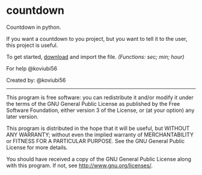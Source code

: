 # countdown
Countdown in python.

If you want a countdown to you project, but you want to tell it to the user, this project is useful.

To get started, [download](https://github.com/koviubi56/sablon-eng/releases) and import the file. *(Functions: sec; min; hour)*

For help @koviubi56

Created by: @koviubi56

---
This program is free software: you can redistribute it and/or modify it under the terms of the GNU General Public License as published by the Free Software Foundation, either version 3 of the License, or (at your option) any later version.

This program is distributed in the hope that it will be useful, but WITHOUT ANY WARRANTY; without even the implied warranty of MERCHANTABILITY or FITNESS FOR A PARTICULAR PURPOSE.  See the GNU General Public License for more details.

You should have received a copy of the GNU General Public License along with this program.  If not, see <http://www.gnu.org/licenses/>.
